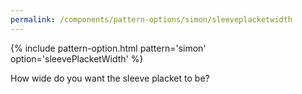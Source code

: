 ```yaml
---
permalink: /components/pattern-options/simon/sleeveplacketwidth
---
```

{% include pattern-option.html pattern='simon' option='sleevePlacketWidth' %}

How wide do you want the sleeve placket to be?
